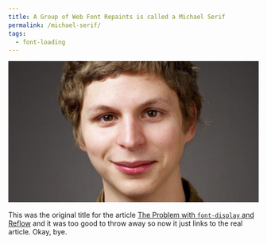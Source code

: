 ```yaml
---
title: A Group of Web Font Repaints is called a Michael Serif
permalink: /michael-serif/
tags:
  - font-loading
---
```


<a href="/web/font-display-reflow/"><img src="/web/img/posts/font-display-reflow/michael-serif.jpg" alt="Michael Cera" class="primary"></a>

This was the original title for the article [The Problem with `font-display` and Reflow](/web/font-display-reflow/) and it was too good to throw away so now it just links to the real article. Okay, bye.